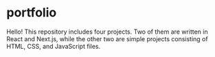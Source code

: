 # portfolio

Hello! This repository includes four projects. Two of them are written in React and Next.js, while the other two are simple projects consisting of HTML, CSS, and JavaScript files.
